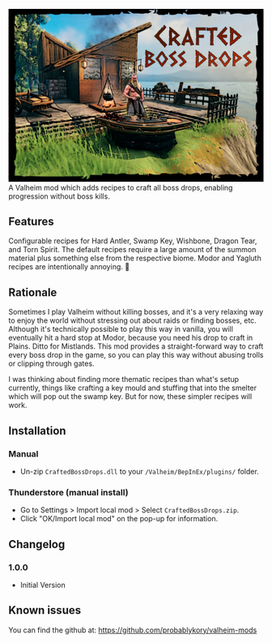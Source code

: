 ﻿![Splash](https://raw.githubusercontent.com/probablykory/valheim-mods/main/CraftedBossDrops/splash.jpg)  
A Valheim mod which adds recipes to craft all boss drops, enabling progression without boss kills.

## Features

Configurable recipes for Hard Antler, Swamp Key, Wishbone, Dragon Tear, and Torn Spirit.  The default recipes require a large amount of the summon material plus something else from the respective biome.  Modor and Yagluth recipes are intentionally annoying.  🙂

## Rationale 

Sometimes I play Valheim without killing bosses, and it's a very relaxing way to enjoy the world without stressing out about raids or finding bosses, etc.  Although it's technically possible to play this way in vanilla, you will eventually hit a hard stop at Modor, because you need his drop to craft in Plains.  Ditto for Mistlands.  This mod provides a straight-forward way to craft every boss drop in the game, so you can play this way without abusing trolls or clipping through gates.

I was thinking about finding more thematic recipes than what's setup currently, things like crafting a key mould and stuffing that into the smelter which will pop out the swamp key.  But for now, these simpler recipes will work.

## Installation

### Manual

  * Un-zip `CraftedBossDrops.dll` to your `/Valheim/BepInEx/plugins/` folder.

### Thunderstore (manual install)

  * Go to Settings > Import local mod > Select `CraftedBossDrops.zip`.
  * Click "OK/Import local mod" on the pop-up for information.

## Changelog

### 1.0.0
 * Initial Version

## Known issues
You can find the github at: https://github.com/probablykory/valheim-mods
